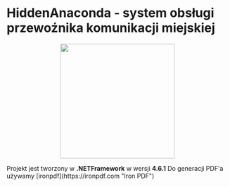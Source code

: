 # HiddenAnaconda - system obsługi przewoźnika komunikacji miejskiej 
<p align="center">
  <img width="260" height="260" src="https://i.imgur.com/FEbFLTx.png">
</p>
<p>
Projekt jest tworzony w <b>.NETFramework</b> w wersji <b>4.6.1</b>
  Do generacji PDF'a używamy [ironpdf](https://ironpdf.com "Iron PDF")
</p>
